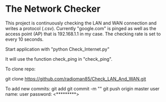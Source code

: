 The Network Checker
==========================

This project is continuously checking the LAN and WAN connection and writes a protocol (.csv).
Currently "google.com" is pinged as well as the access point (AP) that is 192.168.1.1 in my case.
The checking rate is set to every 10 seconds.

Start application with
"python Check_Internet.py"

It will use the function check_ping in "check_ping".


To clone repo:

git clone https://github.com/radioman85/Check_LAN_And_WAN.git

To add new commits:
git add 
git commit -m "<your comment>"
git push origin master
user name: <user name>
user password: <*********>
